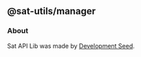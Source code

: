 ## @sat-utils/manager

### About
Sat API Lib was made by [Development Seed](http://developmentseed.org).
